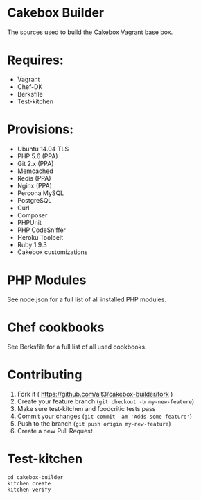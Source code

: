 Cakebox Builder
===============

The sources used to build the [Cakebox]("http://github.com/alt3/cakebox") Vagrant base box.

# Requires:

- Vagrant
- Chef-DK
- Berksfile
- Test-kitchen

# Provisions:

- Ubuntu 14.04 TLS
- PHP 5.6 (PPA)
- Git 2.x (PPA)
- Memcached
- Redis (PPA)
- Nginx (PPA)
- Percona MySQL
- PostgreSQL
- Curl
- Composer
- PHPUnit
- PHP CodeSniffer
- Heroku Toolbelt
- Ruby 1.9.3
- Cakebox customizations

# PHP Modules

See node.json for a full list of all installed PHP modules.

# Chef cookbooks

See Berksfile for a full list of all used cookbooks.

# Contributing

1. Fork it ( https://github.com/alt3/cakebox-builder/fork )
2. Create your feature branch (`git checkout -b my-new-feature`)
3. Make sure test-kitchen and foodcritic tests pass
4. Commit your changes (`git commit -am 'Adds some feature'`)
5. Push to the branch (`git push origin my-new-feature`)
6. Create a new Pull Request

# Test-kitchen

	cd cakebox-builder
	kitchen create
	kitchen verify
